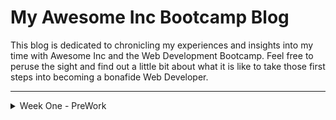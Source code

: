 # My Awesome Inc Bootcamp Blog

This blog is dedicated to chronicling my experiences and insights into my time with Awesome Inc and the Web Development Bootcamp. Feel free to peruse the sight and find out a little bit about what it is like to take those first steps into becoming a bonafide Web Developer.

---

<details><summary>Week One - PreWork</summary>

<hr>
Whew! What a week. I had expected to be challenged but I wasn’t prepared for this. There is so much information coming at you from all sides it can be overwhelming. I have to admit, I got sucked down a hole once or twice, surfacing 5 hours later after finding myself clicking that next link that would finally tell me the entomological origins of of the ~ in coding languages. It’s a trap I tell you! Anyway, it has been challenging but rewarding as well.<br>

<img align="right" width="200" height="140" src="https://github.com/sflittrell/sflittrell.github.io/blob/dev/img/FrustrationImage.jpg?raw=true"> One of the first things all of us here in the Bootcamp truly experienced was the philosophy of *fail fast, fail often, fail forward*. This first week was filled with quite a few stumbles and failures. Working with Git in terminal was one such example. It seemed like an insurmountable tangle of confusion. All the commands, pushing and pulling, incorporating VS Code, talking with Github. Blah! It made my head hurt.<br>

At first I saw Git as a program that we would be using to create projects, but then I had an epiphany! Git was a simple, iterative file system not some mysterious, all powerful programing behemoth. All it did was store and keep track of changes you make to files and folders, changes made **using other tools**. Git wasn’t the tool itself! Once I realized that, everything started to come together. Little concepts and ideas started to fall into place and the real work of learning could begin. Not to say everything was peaches and cream. There were still some stumbling blocks here and there, but they didn’t feel insurmountable. I had the confidence to move forward because I had failed and overcome.<br>

This first week has been a challenge but also fun. Does that make me a masochist? Who knows. Until next week.